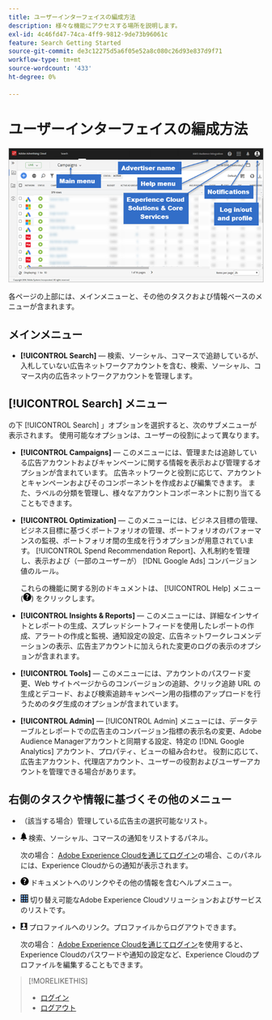 ```yaml
---
title: ユーザーインターフェイスの編成方法
description: 様々な機能にアクセスする場所を説明します。
exl-id: 4c46fd47-74ca-4ff9-9812-9de73b96061c
feature: Search Getting Started
source-git-commit: de3c12275d5a6f05e52a8c080c26d93e837d9f71
workflow-type: tm+mt
source-wordcount: '433'
ht-degree: 0%

---
```


# ユーザーインターフェイスの編成方法

![ユーザーインターフェイス](/help/search-social-commerce/assets/ui.png "ユーザーインターフェイス")

各ページの上部には、メインメニューと、その他のタスクおよび情報ベースのメニューが含まれます。

## メインメニュー

* **[!UICONTROL Search]**  — 検索、ソーシャル、コマースで追跡しているが、入札していない広告ネットワークアカウントを含む、検索、ソーシャル、コマース内の広告ネットワークアカウントを管理します。

## [!UICONTROL Search] メニュー

の下 [!UICONTROL Search] 」オプションを選択すると、次のサブメニューが表示されます。 使用可能なオプションは、ユーザーの役割によって異なります。

* **[!UICONTROL Campaigns]**  — このメニューには、管理または追跡している広告アカウントおよびキャンペーンに関する情報を表示および管理するオプションが含まれています。 広告ネットワークと役割に応じて、アカウントとキャンペーンおよびそのコンポーネントを作成および編集できます。 また、ラベルの分類を管理し、様々なアカウントコンポーネントに割り当てることもできます。

* **[!UICONTROL Optimization]**  — このメニューには、ビジネス目標の管理、ビジネス目標に基づくポートフォリオの管理、ポートフォリオのパフォーマンスの監視、ポートフォリオ間の生成を行うオプションが用意されています。 [!UICONTROL Spend Recommendation Report]、入札制約を管理し、表示および（一部のユーザーが） [!DNL Google Ads] コンバージョン値のルール。

  これらの機能に関する別のドキュメントは、 [!UICONTROL Help] メニュー (![ヘルプメニュー](/help/search-social-commerce/assets/help-main-menu.png "ヘルプメニュー")) をクリックします。

* **[!UICONTROL Insights & Reports]**  — このメニューには、詳細なインサイトとレポートの生成、スプレッドシートフィードを使用したレポートの作成、アラートの作成と監視、通知設定の設定、広告ネットワークレコメンデーションの表示、広告主アカウントに加えられた変更のログの表示のオプションが含まれます。

* **[!UICONTROL Tools]**  — このメニューには、アカウントのパスワード変更、Web サイトページからのコンバージョンの追跡、クリック追跡 URL の生成とデコード、および検索追跡キャンペーン用の指標のアップロードを行うためのタグ生成のオプションが含まれています。

* **[!UICONTROL Admin]** — [!UICONTROL Admin] メニューには、データテーブルとレポートでの広告主のコンバージョン指標の表示名の変更、Adobe Audience Managerアカウントと同期する設定、特定の [!DNL Google Analytics] アカウント、プロパティ、ビューの組み合わせ。 役割に応じて、広告主アカウント、代理店アカウント、ユーザーの役割およびユーザーアカウントを管理できる場合があります。

## 右側のタスクや情報に基づくその他のメニュー

* （該当する場合）管理している広告主の選択可能なリスト。

* ![アラート通知](/help/search-social-commerce/assets/notifications-panel.png "アラート通知") 検索、ソーシャル、コマースの通知をリストするパネル。

  次の場合： [Adobe Experience Cloudを通じてログイン](log-in.md)の場合、このパネルには、Experience Cloudからの通知が表示されます。

* ![ヘルプメニュー](/help/search-social-commerce/assets/help-main-menu.png "ヘルプメニュー") ドキュメントへのリンクやその他の情報を含むヘルプメニュー。

* ![ソリューション切り替え](/help/search-social-commerce/assets/menu-icon.png "ソリューション切り替え") 切り替え可能なAdobe Experience Cloudソリューションおよびサービスのリストです。

* ![ユーザープロファイル](/help/search-social-commerce/assets/user-profile.png "ユーザープロファイル") プロファイルへのリンク。プロファイルからログアウトできます。

  次の場合： [Adobe Experience Cloudを通じてログイン](log-in.md)を使用すると、Experience Cloudのパスワードや通知の設定など、Experience Cloudのプロファイルを編集することもできます。

>[!MORELIKETHIS]
>
>* [ログイン](log-in.md)
>* [ログアウト](log-out.md)
